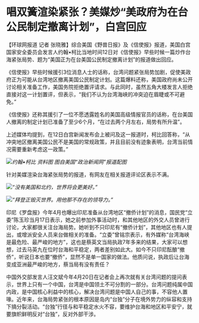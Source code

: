 

# 唱双簧渲染紧张？美媒炒“美政府为在台公民制定撤离计划”，白宫回应

【环球网报道 记者
张晓雅】综合美国《野兽日报》及《信使报》报道，美国白宫国家安全委员会发言人约翰•柯比当地时间12日对《信使报》早些时候一篇炒作台海紧张局势、题为“美国正为在台美国公民制定撤离计划”的报道做出回应。

《信使报》早些时候援引3位消息人士的话称，台湾问题紧张局势加剧，促使美政府正为可能从台湾地区撤离美国公民制定计划。这篇爆料还称，美国政府尚未公开讨论相关准备工作，美国务院拒绝置评请求。与此同时，虽然五角大楼发言人拒绝直接对这一计划置评，但表示，“我们不认为台湾海峡的冲突迫在眉睫或不可避免。”

《信使报》还称其援引了一位不愿透露姓名的美国高级情报官员的话称，在台美国人撤离的制定计划已准备了至少6个月，“在过去两个月左右，局势有所升温”。

上述媒体均提到，在12日白宫新闻发布会上被问及这一报道时，柯比回答称，“从冲突地区撤离美国公民不是美国的常规政策，并且目前没有迹象表明，台湾当前情况需要重新考虑这一政策。”

![](https://inews.gtimg.com/om_bt/OBvayQx5mRHk5SHKJik5a4xBY1x7lwpYwd4zsQpY_kPwoAA/1000)_约翰•柯比
资料图 图自美国“政治新闻网”报道配图_

针对美媒渲染台海紧张局势的报道，有网友在相关报道评论区表示不满。

![](https://inews.gtimg.com/om_bt/OaO4jWWeBVjcxkbSDfOs3vm7mLU5FoewIde7T7vmdjjA8AA/1000)_“没有美国和北约，世界将会更美好。”_

![](https://inews.gtimg.com/om_bt/OPzLs4womiaM-AwRHIfNK40AzfmMXhwPLuDvhH9NPB3lMAA/1000)_“拜登正毁灭世界。用他那不存在的领导力。”_

印尼《罗盘报》今年4月也曝出印尼准备从台湾地区“撤侨计划”的消息，国民党“立委”陈玉珍当月17日表示，她之前参加外事活动时，和其他地区的外交人员曾进行讨论，大家都很关注台海局势。她听到不只印尼有“撤侨计划”，其他地区也有人提出，或增派安全人员来台做相关的准备。“立委”曾铭宗表示，有外媒称“台湾海峡是最危险、最严峻的地方”，这也是蔡英文当局执政7年多来的结果，大家可以想想，过去马英九在位时台海和平稳定，两者差别如此大。如今不只印尼酝酿“撤侨”，听说日本也要“撤侨”，显然不是单一国家的做法。他质问说，执政后让台海变成亚洲最严峻的地方，蔡当局有没有责任？

中国外交部发言人汪文斌今年4月20日在记者会上再次就有关台湾问题的提问表示，世界上只有一个中国，台湾是中国领土不可分割的一部分。台湾问题纯属中国内政，是中国核心利益中的核心，解决台湾问题是中国人自己的事，不容他人置喙。近年来，台海局势紧张的根本原因是岛内“台独”分子在境外势力的纵容和支持下搞分裂活动。“台独”行径与和平稳定水火不容，要维护台海和地区和平安宁，就要旗帜鲜明反对“台独”，反对外部干涉。

